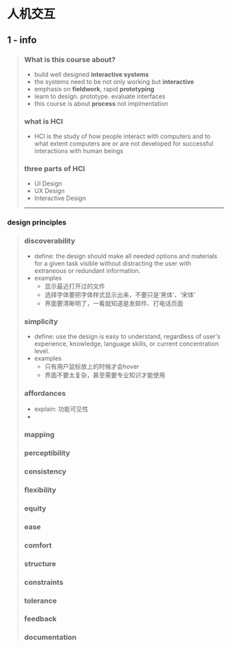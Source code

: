 # 人机交互

## 1 - info

> ### What is this course about?
>
> * build well designed **interactive systems**
> * the systems need to be not only working but **interactive**
> * emphasis on **fieldwork**, rapid **prototyping**
> * learn to design. prototype. evaluate interfaces
> * this course is about **process** not implmentation
>
> ### what is HCI
>
> * HCI is the study of how people interact with computers and to what extent computers are or are not developed for successful interactions with human beings
>
> ### three parts of HCI 
>
> * UI Design
> * UX Design
> * Interactive Design
>
> ***

### design principles

> ### discoverability
>
> * define: the design should make all needed options and materials for a given task visible without distracting the user with extraneous or redundant information.
> * examples
>   * 显示最近打开过的文件
>   * 选择字体要把字体样式显示出来，不要只是‘黑体’、‘宋体’
>   * 界面要清晰明了，一看就知道是发邮件、打电话页面
>
> ### simplicity
>
> * define: use the design is easy to understand, regardless of user's experience,  knowledge, language skills, or current concentration level.
> * examples
>   * 只有用户鼠标放上的时候才会hover
>   * 界面不要太复杂，甚至需要专业知识才能使用
>
> ### affordances
>
> * explain: 功能可见性
> * 
>
> ### mapping
>
> ### perceptibility
>
> ### consistency
>
> ### flexibility
>
> ### equity
>
> ### ease
>
> ### comfort
>
> ### structure
>
> ### constraints
>
> ### tolerance
>
> ### feedback
>
> ### documentation